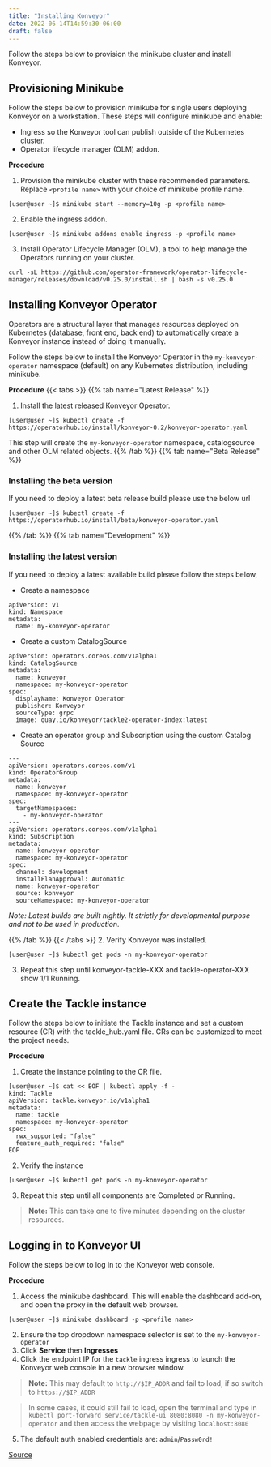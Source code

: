 ```yaml
---
title: "Installing Konveyor"
date: 2022-06-14T14:59:30-06:00
draft: false
---
```


Follow the steps below to provision the minikube cluster and install Konveyor.  

## Provisioning Minikube
Follow the steps below to provision minikube for single users deploying Konveyor on a workstation. These steps will configure minikube and enable:
* Ingress so the Konveyor tool can publish outside of the Kubernetes cluster.
* Operator lifecycle manager (OLM) addon. 

**Procedure**
1. Provision the minikube cluster with these recommended parameters. Replace `<profile name>` with your choice of minikube profile name.
```
[user@user ~]$ minikube start --memory=10g -p <profile name>
```
2. Enable the ingress addon.
```
[user@user ~]$ minikube addons enable ingress -p <profile name>
```
3. Install Operator Lifecycle Manager (OLM), a tool to help manage the Operators running on your cluster.
```
curl -sL https://github.com/operator-framework/operator-lifecycle-manager/releases/download/v0.25.0/install.sh | bash -s v0.25.0

```

## Installing Konveyor Operator
Operators are a structural layer that manages resources deployed on Kubernetes (database, front end, back end) to automatically create a Konveyor instance instead of doing it manually.

Follow the steps below to install the Konveyor Operator in the `my-konveyor-operator` namespace (default) on any Kubernetes distribution, including minikube.

**Procedure**
{{< tabs >}}
{{% tab name="Latest Release" %}}
1. Install the latest released Konveyor Operator.
```
[user@user ~]$ kubectl create -f https://operatorhub.io/install/konveyor-0.2/konveyor-operator.yaml
```
This step will create the `my-konveyor-operator` namespace, catalogsource and other OLM related objects.
{{% /tab %}}
{{% tab name="Beta Release" %}}
### Installing the beta version

If you need to deploy a latest beta release build please use the below url

```
[user@user ~]$ kubectl create -f https://operatorhub.io/install/beta/konveyor-operator.yaml
```
{{% /tab %}}
{{% tab name="Development" %}}
### Installing the latest version

If you need to deploy a latest available build please follow the steps below,
* Create a namespace
```
apiVersion: v1
kind: Namespace
metadata:
  name: my-konveyor-operator
```
* Create a custom CatalogSource
```
apiVersion: operators.coreos.com/v1alpha1
kind: CatalogSource
metadata:
  name: konveyor
  namespace: my-konveyor-operator
spec:
  displayName: Konveyor Operator
  publisher: Konveyor
  sourceType: grpc
  image: quay.io/konveyor/tackle2-operator-index:latest
```

* Create an operator group and Subscription using the custom Catalog Source
```
---
apiVersion: operators.coreos.com/v1
kind: OperatorGroup
metadata:
  name: konveyor
  namespace: my-konveyor-operator
spec:
  targetNamespaces:
    - my-konveyor-operator
---
apiVersion: operators.coreos.com/v1alpha1
kind: Subscription
metadata:
  name: konveyor-operator
  namespace: my-konveyor-operator
spec:
  channel: development
  installPlanApproval: Automatic
  name: konveyor-operator
  source: konveyor
  sourceNamespace: my-konveyor-operator
```

_Note: Latest builds are built nightly. It strictly for developmental purpose and not to be used in production._

{{% /tab %}}
{{< /tabs >}}
2. Verify Konveyor was installed.
```
[user@user ~]$ kubectl get pods -n my-konveyor-operator 
```
3. Repeat this step until konveyor-tackle-XXX and tackle-operator-XXX show 1/1 Running.

## Create the Tackle instance
Follow the steps below to initiate the Tackle instance and set a custom resource (CR) with the tackle_hub.yaml file. CRs can be customized to meet the project needs.

**Procedure**
1. Create the instance pointing to the CR file.
```
[user@user ~]$ cat << EOF | kubectl apply -f -
kind: Tackle
apiVersion: tackle.konveyor.io/v1alpha1
metadata:
  name: tackle
  namespace: my-konveyor-operator
spec:
  rwx_supported: "false"
  feature_auth_required: "false"
EOF
```
2. Verify the instance
```
[user@user ~]$ kubectl get pods -n my-konveyor-operator
```
3. Repeat this step until all components are Completed or Running.

> **Note:** This can take one to five minutes depending on the cluster resources.

## Logging in to Konveyor UI 
Follow the steps below to log in to the Konveyor web console.

**Procedure**
1. Access the minikube dashboard. This will enable the dashboard add-on, and open the proxy in the default web browser.
```
[user@user ~]$ minikube dashboard -p <profile name>
```
2. Ensure the top dropdown namespace selector is set to the `my-konveyor-operator`
3. Click **Service** then **Ingresses**
4. Click the endpoint IP for the `tackle` ingress ingress to launch the Konveyor web console in a new browser window.
> **Note:** This may default to `http://$IP_ADDR` and fail to load, if so switch to `https://$IP_ADDR`

> In some cases, it could still fail to load, open the terminal and type in `kubectl port-forward service/tackle-ui 8080:8080 -n my-konveyor-operator` and then access the webpage by visiting `localhost:8080`
5. The default auth enabled credentials are: `admin`/`Passw0rd!`

[Source](https://github.com/konveyor/konveyor.github.io/blob/main/content/Konveyor/installation.md)
